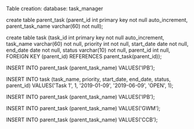 Table creation:
database: task_manager

create table parent_task (parent_id int primary key not null auto_increment, parent_task_name varchar(60) not null);

create table task (task_id int primary key not null auto_increment, task_name varchar(60) not null, priority int not null, start_date date not null, end_date date not null, status varchar(10) not null, parent_id int null, FOREIGN KEY (parent_id) REFERENCES parent_task(parent_id));

INSERT INTO parent_task (parent_task_name) VALUES('IPB');

INSERT INTO task (task_name, priority, start_date, end_date, status, parent_id) VALUES('Task 1', 1, '2019-01-09', '2019-06-09', 'OPEN', 1);

INSERT INTO parent_task (parent_task_name) VALUES('IPB');

INSERT INTO parent_task (parent_task_name) VALUES('GWM');

INSERT INTO parent_task (parent_task_name) VALUES('CCB');